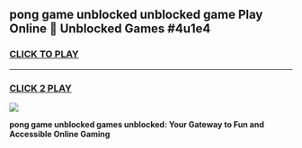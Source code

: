 
## pong game unblocked unblocked game Play Online 👋 Unblocked Games #4u1e4
<h3>
<a href="https://premium.freeplayer.one?title=pong_game_unblocked&ref=21F">CLICK TO PLAY</a></h3>
<hr>

<h3>
<a href="https://premium.freeplayer.one?title=pong_game_unblocked&ref=21F">CLICK 2 PLAY</a>
  
</h3>

<a href="https://premium.freeplayer.one?title=pong_game_unblocked&ref=21F/"><img src="https://clearcache.store/games.png"></a>


**pong game unblocked games unblocked: Your Gateway to Fun and Accessible Online Gaming**
